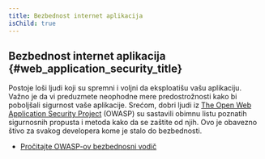 ```yaml
---
title: Bezbednost internet aplikacija
isChild: true
---
```


## Bezbednost internet aplikacija {#web_application_security_title}

Postoje loši ljudi koji su spremni i voljni da eksploatišu vašu aplikaciju. Važno je da vi preduzmete neophodne mere predostrožnosti kako bi poboljšali sigurnost vaše aplikacije. Srećom, dobri ljudi iz [The Open Web Application Security Project][1] (OWASP) su sastavili obimnu listu poznatih sigurnosnih propusta i metoda kako da se zaštite od njih. Ovo je obavezno štivo za svakog developera kome je stalo do bezbednosti.

* [Pročitajte OWASP-ov bezbednosni vodič][2]

[1]: https://www.owasp.org/
[2]: https://www.owasp.org/index.php/Guide_Table_of_Contents
